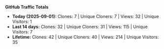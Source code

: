 
**GitHub Traffic Totals**

- **Today (2025-09-01):** Clones: 7 | Unique Cloners: 7 | Views: 32 | Unique Visitors: 1
- **Last 14 days:** Clones: 32 | Unique Cloners: 31 | Views: 115 | Unique Visitors: 7
- **Lifetime:** Clones: 42 | Unique Cloners: 40 | Views: 214 | Unique Visitors: 35

